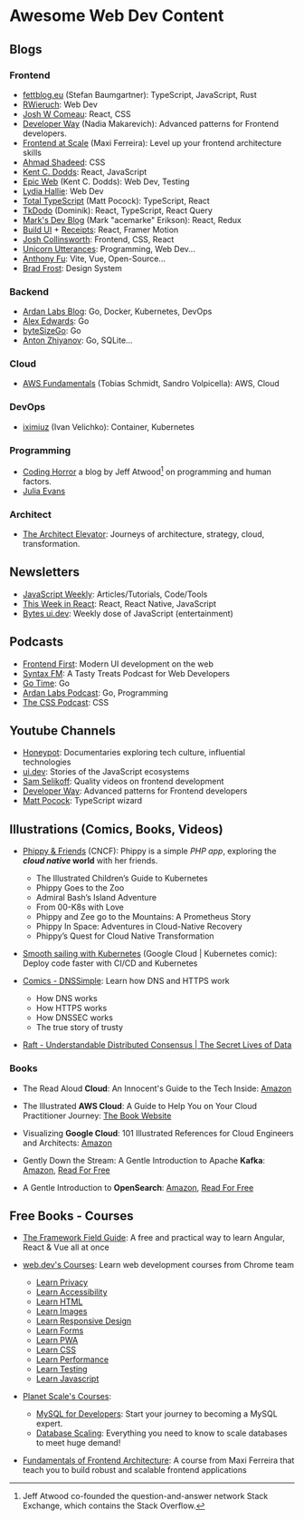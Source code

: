 # Awesome Web Dev Content

## Blogs

### Frontend

- [fettblog.eu](https://fettblog.eu/) (Stefan Baumgartner): TypeScript, JavaScript, Rust
- [RWieruch](https://www.robinwieruch.de/blog/): Web Dev
- [Josh W Comeau](https://www.joshwcomeau.com/): React, CSS
- [Developer Way](https://www.developerway.com/) (Nadia Makarevich): Advanced patterns for Frontend developers.
- [Frontend at Scale](https://frontendatscale.com/#archive) (Maxi Ferreira): Level up your frontend architecture skills
- [Ahmad Shadeed](https://ishadeed.com/): CSS
- [Kent C. Dodds](https://kentcdodds.com/blog): React, JavaScript
- [Epic Web](https://www.epicweb.dev/articles) (Kent C. Dodds): Web Dev, Testing
- [Lydia Hallie](https://www.lydiahallie.io/): Web Dev
- [Total TypeScript](https://www.totaltypescript.com/articles) (Matt Pocock): TypeScript, React
- [TkDodo](https://tkdodo.eu/blog/) (Dominik): React, TypeScript, React Query
- [Mark's Dev Blog](https://blog.isquaredsoftware.com/) (Mark "acemarke" Erikson): React, Redux
- [Build UI](https://buildui.com/posts) + [Receipts](https://buildui.com/recipes): React, Framer Motion
- [Josh Collinsworth](https://joshcollinsworth.com/blog): Frontend, CSS, React
- [Unicorn Utterances](https://unicorn-utterances.com/): Programming, Web Dev...
- [Anthony Fu](https://antfu.me/posts): Vite, Vue, Open-Source...
- [Brad Frost](https://bradfrost.com/blog/): Design System

### Backend

- [Ardan Labs Blog](https://www.ardanlabs.com/blog/): Go, Docker, Kubernetes, DevOps
- [Alex Edwards](https://www.alexedwards.net/blog): Go
- [byteSizeGo](https://www.bytesizego.com/): Go
- [Anton Zhiyanov](https://antonz.org/all/): Go, SQLite...

### Cloud

- [AWS Fundamentals](https://blog.awsfundamentals.com/) (Tobias Schmidt, Sandro Volpicella): AWS, Cloud

### DevOps

- [iximiuz](https://iximiuz.com) (Ivan Velichko): Container, Kubernetes

### Programming

- [Coding Horror](https://blog.codinghorror.com/) a blog by Jeff Atwood[^1] on programming and human factors.
- [Julia Evans](https://jvns.ca/)

### Architect

- [The Architect Elevator](https://architectelevator.com/blog/): Journeys of architecture, strategy, cloud, transformation.

## Newsletters

- [JavaScript Weekly](https://javascriptweekly.com/latest): Articles/Tutorials, Code/Tools
- [This Week in React](https://thisweekinreact.com/newsletter): React, React Native, JavaScript
- [Bytes ui.dev](https://bytes.dev/archives): Weekly dose of JavaScript (entertainment)

## Podcasts

- [Frontend First](https://www.frontendfirst.fm/): Modern UI development on the web
- [Syntax FM](https://syntax.fm/): A Tasty Treats Podcast for Web Developers
- [Go Time](https://changelog.com/gotime): Go
- [Ardan Labs Podcast](https://ardanlabs.buzzsprout.com/): Go, Programming
- [The CSS Podcast](https://pod.link/thecsspodcast/): CSS

## Youtube Channels

- [Honeypot](https://www.youtube.com/@Honeypotio/videos): Documentaries exploring tech culture, influential technologies
- [ui.dev](https://www.youtube.com/@uidotdev/video): Stories of the JavaScript ecosystems
- [Sam Selikoff](https://www.youtube.com/@samselikoff/videos): Quality videos on frontend development
- [Developer Way](https://www.youtube.com/@developerwaypatterns/videos): Advanced patterns for Frontend developers
- [Matt Pocock](https://www.youtube.com/@mattpocockuk/videos): TypeScript wizard

## Illustrations (Comics, Books, Videos)

- [Phippy & Friends](https://www.cncf.io/phippy/) (CNCF): Phippy is a simple _PHP app_, exploring the **_cloud native_ world** with her friends.

  - The Illustrated Children’s Guide to Kubernetes
  - Phippy Goes to the Zoo
  - Admiral Bash’s Island Adventure
  - From 00-K8s with Love
  - Phippy and Zee go to the Mountains: A Prometheus Story
  - Phippy In Space: Adventures in Cloud-Native Recovery
  - Phippy’s Quest for Cloud Native Transformation

- [Smooth sailing with Kubernetes](https://cloud.google.com/kubernetes-engine/kubernetes-comic/) (Google Cloud | Kubernetes comic): Deploy code faster with CI/CD and Kubernetes

- [Comics - DNSSimple](https://dnsimple.com/comics): Learn how DNS and HTTPS work
  - How DNS works
  - How HTTPS works
  - How DNSSEC works
  - The true story of trusty

- [Raft - Understandable Distributed Consensus | The Secret Lives of Data](https://thesecretlivesofdata.com/raft/)

### Books

- The Read Aloud **Cloud**: An Innocent's Guide to the Tech Inside: [Amazon](https://www.amazon.com/Read-Aloud-Cloud-Innocents-Inside/dp/1119677629)

- The Illustrated **AWS Cloud**: A Guide to Help You on Your Cloud Practitioner Journey: [The Book Website](https://illustratedaws.cloud/)

- Visualizing **Google Cloud**: 101 Illustrated References for Cloud Engineers and Architects: [Amazon](https://www.amazon.com/Visualizing-Google-Cloud-Illustrated-References/dp/1119816327)

- Gently Down the Stream: A Gentle Introduction to Apache **Kafka**: [Amazon](https://www.amazon.com/Gently-Down-Stream-Gentle-Introduction-ebook/dp/B0973CRP6M), [Read For Free](https://www.gentlydownthe.stream/)

- A Gentle Introduction to **OpenSearch**: [Amazon](https://www.amazon.com/Gentle-Introduction-OpenSearch-Mitch-Seymour/dp/1737419092), [Read For Free](https://opensearch.roundrobin.pub/)

## Free Books - Courses

- [The Framework Field Guide](https://unicorn-utterances.com/collections/framework-field-guide): A free and practical way to learn Angular, React & Vue all at once
- [web.dev's Courses](https://web.dev/learn): Learn web development courses from Chrome team

  - [Learn Privacy](https://web.dev/learn/privacy)
  - [Learn Accessibility](https://web.dev/learn/accessibility)
  - [Learn HTML](https://web.dev/learn/html)
  - [Learn Images](https://web.dev/learn/images)
  - [Learn Responsive Design](https://web.dev/learn/design)
  - [Learn Forms](https://web.dev/learn/forms)
  - [Learn PWA](https://web.dev/learn/pwa)
  - [Learn CSS](https://web.dev/learn/css)
  - [Learn Performance](https://web.dev/learn/performance)
  - [Learn Testing](https://web.dev/learn/testing)
  - [Learn Javascript](https://web.dev/learn/javascript)

- [Planet Scale's Courses](https://planetscale.com/learn/courses):

  - [MySQL for Developers](https://planetscale.com/learn/courses/mysql-for-developers/introduction/course-introduction): Start your journey to becoming a MySQL expert.
  - [Database Scaling](https://planetscale.com/learn/courses/database-scaling/introduction/course-introduction): Everything you need to know to scale databases to meet huge demand!

- [Fundamentals of Frontend Architecture](https://frontendatscale.com/courses/frontend-architecture): A course from Maxi Ferreira that teach you to build robust and scalable frontend applications

[^1]: Jeff Atwood co-founded the question-and-answer network Stack Exchange, which contains the Stack Overflow.
